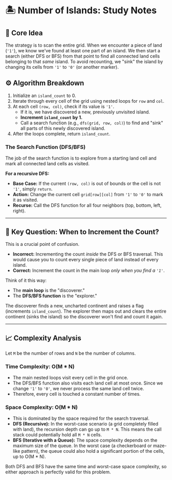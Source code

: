# 🏝️ Number of Islands: Study Notes

## 🎯 Core Idea

The strategy is to scan the entire grid. When we encounter a piece of land (`'1'`), we know we've found at least one part of an island. We then start a search (either DFS or BFS) from that point to find all connected land cells belonging to that *same* island. To avoid recounting, we "sink" the island by changing its cells from `'1'` to `'0'` (or another marker).

## ⚙️ Algorithm Breakdown

1.  Initialize an `island_count` to 0.
2.  Iterate through every cell of the grid using nested loops for `row` and `col`.
3.  At each cell `(row, col)`, check if its value is `'1'`.
    -   If it is, we have discovered a new, previously unvisited island.
    -   **Increment `island_count` by 1.**
    -   Call a search function (e.g., `dfs(grid, row, col)`) to find and "sink" all parts of this newly discovered island.
4.  After the loops complete, return `island_count`.

### The Search Function (DFS/BFS)

The job of the search function is to explore from a starting land cell and mark all connected land cells as visited.

**For a recursive DFS:**
-   **Base Case:** If the current `(row, col)` is out of bounds or the cell is not `'1'`, simply `return`.
-   **Action:** Change the current cell `grid[row][col]` from `'1'` to `'0'` to mark it as visited.
-   **Recurse:** Call the DFS function for all four neighbors (top, bottom, left, right).

---

## 🤔 Key Question: When to Increment the Count?

This is a crucial point of confusion.

-   **Incorrect:** Incrementing the count *inside* the DFS or BFS traversal. This would cause you to count every single piece of land instead of every island.
-   **Correct:** Increment the count in the main loop *only when you find a `'1'`*.

Think of it this way:
-   The **main loop** is the "discoverer."
-   The **DFS/BFS function** is the "explorer."

The discoverer finds a new, uncharted continent and raises a flag (increments `island_count`). The explorer then maps out and clears the entire continent (sinks the island) so the discoverer won't find and count it again.

---

## 📈 Complexity Analysis

Let `M` be the number of rows and `N` be the number of columns.

### Time Complexity: O(M * N)
-   The main nested loops visit every cell in the grid once.
-   The DFS/BFS function also visits each land cell at most once. Since we change `'1'` to `'0'`, we never process the same land cell twice.
-   Therefore, every cell is touched a constant number of times.

### Space Complexity: O(M * N)
-   This is dominated by the space required for the search traversal.
-   **DFS (Recursive):** In the worst-case scenario (a grid completely filled with land), the recursion depth can go up to `M * N`. This means the call stack could potentially hold all `M * N` cells.
-   **BFS (Iterative with a Queue):** The space complexity depends on the maximum size of the queue. In the worst case (a checkerboard or maze-like pattern), the queue could also hold a significant portion of the cells, up to O(M * N).

Both DFS and BFS have the same time and worst-case space complexity, so either approach is perfectly valid for this problem.